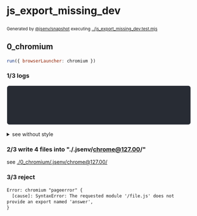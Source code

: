 # js_export_missing_dev

<sub>
  Generated by <a href="https://github.com/jsenv/core/tree/main/packages/independent/snapshot">@jsenv/snapshot</a> executing <a href="../js_export_missing_dev.test.mjs">../js_export_missing_dev.test.mjs</a>
</sub>

## 0_chromium

```js
run({ browserLauncher: chromium })
```

### 1/3 logs

![img](0_chromium/log_group.svg)

<details>
  <summary>see without style</summary>

```console
⠋ start dev server
✔ start dev server (done in <X> second)

- http://localhost
- http://[::1]

```

</details>


### 2/3 write 4 files into "./.jsenv/chrome@127.00/"

see [./0_chromium/.jsenv/chrome@127.00/](./0_chromium/.jsenv/chrome@127.00/)

### 3/3 reject

```console
Error: chromium "pageerror" {
  [cause]: SyntaxError: The requested module '/file.js' does not provide an export named 'answer',
}
```